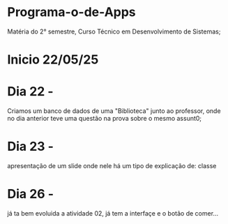 # Programa-o-de-Apps
Matéria do 2° semestre, Curso Técnico em Desenvolvimento de Sistemas;

# Inicio 22/05/25

# Dia 22 - 
Criamos um banco de dados de uma "Biblioteca" junto ao professor, onde no dia anterior teve uma questão na prova sobre o mesmo assunt0;

# Dia 23 - 
apresentação de um slide onde nele há um tipo de explicação de: classe

# Dia 26 - 
já ta bem evoluida a atividade 02, já tem a interfaçe e o botão de comer...

